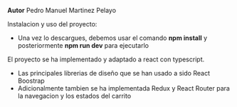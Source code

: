 __Autor__ Pedro Manuel Martinez Pelayo

Instalacion y uso del proyecto:
 - Una vez lo descargues, debemos usar el comando __npm install__ y posteriormente __npm run dev__ para ejecutarlo

El proyecto se ha implementado y adaptado a react con typescript.
 - Las principales librerias de diseño que se han usado a sido React Boostrap
 - Adicionalmente tambien se ha implementada Redux y React Router para la navegacion y los estados del carrito
